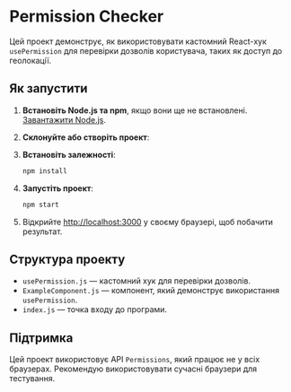 # Permission Checker

Цей проект демонструє, як використовувати кастомний React-хук `usePermission` для перевірки дозволів користувача, таких як доступ до геолокації.

## Як запустити

1. **Встановіть Node.js та npm**, якщо вони ще не встановлені. [Завантажити Node.js](https://nodejs.org/).

2. **Склонуйте або створіть проект**:


3. **Встановіть залежності**:
    ```bash
    npm install
    ```

4. **Запустіть проект**:
    ```bash
    npm start
    ```

5. Відкрийте [http://localhost:3000](http://localhost:3000) у своєму браузері, щоб побачити результат.

## Структура проекту

- `usePermission.js` — кастомний хук для перевірки дозволів.
- `ExampleComponent.js` — компонент, який демонструє використання `usePermission`.
- `index.js` — точка входу до програми.

## Підтримка

Цей проект використовує API `Permissions`, який працює не у всіх браузерах. Рекомендую використовувати сучасні браузери для тестування.

